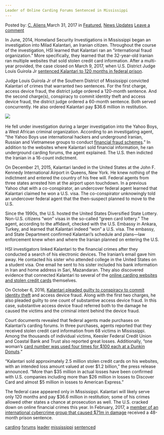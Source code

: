 ```yaml
---
Leader of Online Carding Forums Sentenced in Mississippi
---
```

<article class="post-listing post-18897 post type-post status-publish format-standard has-post-thumbnail hentry 
 tag-carding tag-forums tag-leader tag-mississippi tag-sentenced">
<div class="post-inner">
<span>Posted by: <a href="https://www.deepdotweb.com/author/caliens/" title="">C. Aliens </a></span>
<span>March 31, 2017</span>
<span>in <a href="https://www.deepdotweb.com/category/deepdot-news/" rel="category tag">Featured</a>, <a href="https://www.deepdotweb.com/category/news-updates/" rel="category tag">News Updates</a></span>
<span><a href="https://www.deepdotweb.com/2017/03/31/leader-online-carding-forums-sentenced-mississippi/#respond">Leave a comment</a></span>


<p>In June, 2014, Homeland Security Investigations in Mississippi began an investigation into Milad Kalantari, an Iranian citizen. Throughout the course of the investigation, HSI learned that Kalantari ran an “international fraud organization.” More specifically, they learned that the 32-year-old Iranian ran multiple websites that sold stolen credit card information. After a multi-year provided, the case closed on March 9, 2017, when U.S. District Judge Louis Guirola Jr <a href="https://www.justice.gov/opa/pr/iranian-member-international-cybercrime-conspiracy-sentenced-10-years-prison-selling-stolen">sentenced Kalantari to 120 months in federal prison</a>.</p>
<p>Judge Louis Guirola Jr of the Southern District of Mississippi convicted Kalantari of crimes that warranted two sentences. For the first charge, access device fraud, the district judge ordered a 120-month sentence. And the second charge(s), conspiracy to commit identity theft and access device fraud, the district judge ordered a 60-month sentence. Both served concurrently. He also ordered Kalantari pay $36.6 million in restitution.</p>
<p><img class="wp-image-18906 aligncenter" src="/imgs/2017/03/word-image-23.jpeg" srcset="/imgs/2017/03/word-image-23.jpeg 640w, /imgs/2017/03/word-image-23-275x300.jpeg 275w" sizes="(max-width: 640px) 100vw, 640px"/></p>
<p>He fell under investigation during a larger investigation into the Yahoo Boys, a West African criminal organization. According to an investigating agent, “the Yahoo Boys use international hackers and underground Iranian, Russian and Vietnamese groups to conduct <a href="https://www.deepdotweb.com/tag/fraud/">financial fraud schemes</a>.” In addition to the websites where Kalantari sold financial information, he ran underground carding forums, the agent explained. The U.S. then indicted the Iranian in a 16-count indictment.</p>
<p>On December 21, 2015, Kalantari landed in the United States at the John F. Kennedy International Airport in Queens, New York. He knew nothing of the indictment and entered the country of his free will. Federal agents from three states arrested him at the airport upon touchdown. In a previous Yahoo chat with a co-conspirator, an undercover federal agent learned that Kalantari claimed he won a U.S. visa. The co-conspirator unknowingly told an undercover federal agent that the then-suspect planned to move to the U.S.</p>
<p>Since the 1990s, the U.S. hosted the United States Diversified State Lottery. Non-U.S. citizens “won” visas in the so-called “green card lottery.” The agent, according to the affidavit, checked with the U.S. Embassy in Ankara, Turkey, and learned that Kalantari indeed ”won” a U.S. visa. The embassy, and State Department confirmed Kalantari’s schedule and plans—law enforcement knew when and where the Iranian planned on entering the U.S.</p>
<p>HSI investigators linked Kalantari to the financial crimes after they conducted a search of his electronic devices. The Iranian&#8217;s email gave him away. He contacted his sister who attended college in the United States on a student visa. One email he sent to his sister included his bank information in Iran and home address in Sari, Mazandaran. They also discovered evidence that connected Kalantari to several of the <a href="https://www.deepdotweb.com/tag/cyber/">online carding websites and stolen credit cards</a> themselves.</p>
<p>On October​ 6, 2016, <a href="https://www.justice.gov/usao-sdms/pr/iranian-citizen-pleads-guilty-conspiracy-commit-identity-theft-and-access-device-fraud">Kalantari pleaded guilty to conspiracy to commit identity theft</a> and access device fraud. Along with the first two charges, he also pleaded guilty to one count of substantive access device fraud. In this case, substantive access device fraud referred both to the damage he caused the victims and the criminal intent behind the device fraud.</p>
<p>Court documents revealed that federal agents made purchases on Kalantari’s carding forums. In three purchases, agents reported that they received stolen credit card information from 68 victims in Mississippi. Among the thousands of individual victims, Keesler Federal Credit Union and Coastal Bank and Trust also reported great losses. Additionally, “one woman&#8217;s <a href="http://www.sunherald.com/news/local/crime/article59836426.html">card number was used four times for $100 each at a Dunkin Donuts</a>.”</p>
<p>“Kalantari sold approximately 2.5 million stolen credit cards on his websites, with an intended loss amount valued at over $1.2 billion,” the press release announced. “More than $35 million in actual losses have been confirmed with U.S. companies including more than $26 million in losses to Discover Card and almost $5 million in losses to American Express.”</p>
<p>The federal case appeared only in Mississippi. Kalantari will likely serve only 120 months and pay $36.6 million in restitution; some of his crimes allowed other states a chance at prosecution as well. The U.S. cracked down on online financial crimes this year. In February, 2017, a <a href="https://www.deepdotweb.com/2017/02/11/member-71m-cybercrime-group-sentenced-wire-fraud/">member of an international cybercrime group that caused $71m in damage</a> received a 48-month prison sentence.</p>
</div>
<a href="https://www.deepdotweb.com/tag/carding/" rel="tag">carding</a> <a href="https://www.deepdotweb.com/tag/forums/" rel="tag">forums</a> <a href="https://www.deepdotweb.com/tag/leader/" rel="tag">leader</a> <a href="https://www.deepdotweb.com/tag/mississippi/" rel="tag">mississippi</a>  <a href="https://www.deepdotweb.com/tag/sentenced/" rel="tag">sentenced</a></span> <span style="display:none" class="updated">2017-03-31<a href="https://www.deepdotweb.com/author/caliens/" title="Posts by C. Aliens" rel="author">C. Aliens</a></strong></div>
</div>
</article>

